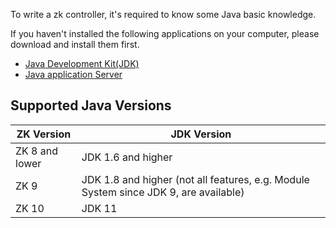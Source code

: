 To write a zk controller, it's required to know some Java basic knowledge. 

If you haven't installed the following applications on your computer, please download and install them first.

- [Java Development Kit(JDK)](https://www.oracle.com/java/technologies/downloads/)
- [Java application Server](ZK_Installation_Guide/Setting_up_Servers)



## Supported Java Versions

| **ZK Version** | **JDK Version**         |
|----------------|-------------------------|
| ZK 8 and lower | JDK 1.6 and higher       |
| ZK 9           | JDK 1.8 and higher (not all features, e.g. Module System since JDK 9, are available) |
| ZK 10          | JDK 11                   |

